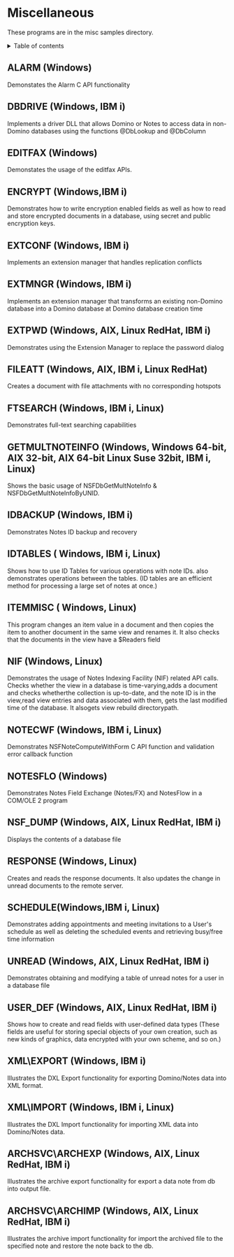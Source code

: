 # Miscellaneous

These programs are in the misc samples directory.

<details close markdown="block">
  <summary>
    Table of contents
  </summary>
  {: .text-delta }
1. TOC
{:toc}
</details>


## ALARM (Windows)
Demonstates the Alarm C API functionality

## DBDRIVE (Windows, IBM i)
Implements a driver DLL that allows Domino or Notes to access data in non-Domino databases using the functions @DbLookup and @DbColumn

## EDITFAX (Windows)
Demonstates the usage of the editfax APIs.

## ENCRYPT (Windows,IBM i)
Demonstrates how to write encryption enabled fields as well as how to read and store encrypted documents in a database, using secret and public encryption keys.

## EXTCONF (Windows, IBM i)
Implements an extension manager that handles replication conflicts

## EXTMNGR (Windows, IBM i)
Implements an extension manager that transforms an existing non-Domino database into a Domino database at Domino database creation time

## EXTPWD (Windows, AIX, Linux RedHat, IBM i)
Demonstrates using the Extension Manager to replace the password dialog

## FILEATT (Windows, AIX, IBM i, Linux RedHat)
Creates a document with file attachments with no corresponding hotspots

## FTSEARCH (Windows, IBM i, Linux)
Demonstrates full-text searching capabilities

## GETMULTNOTEINFO (Windows, Windows 64-bit, AIX 32-bit, AIX 64-bit Linux Suse 32bit, IBM i, Linux)
Shows the basic usage of NSFDbGetMultNoteInfo & NSFDbGetMultNoteInfoByUNID.

## IDBACKUP (Windows, IBM i)
Demonstrates Notes ID backup and recovery

## IDTABLES ( Windows, IBM i, Linux)
Shows how to use ID Tables for various operations with note IDs. also demonstrates operations between the tables.
(ID tables are an efficient method for processing a large set of notes at once.)

## ITEMMISC ( Windows, Linux)
This program changes an item value in a document and then copies the item to another document in the same view and renames it. It also checks that the documents in the view have a $Readers field

## NIF (Windows, Linux)
Demonstrates the usage of Notes Indexing Facility (NIF) related API calls. Checks whether the view in a database is time-varying,adds a document and checks whetherthe collection is up-to-date, and the note ID is in the view,read view entries and data associated with them, gets the last modified time of the database. It alsogets view rebuild directorypath.

## NOTECWF (Windows, IBM i, Linux)
Demonstrates NSFNoteComputeWithForm C API function and validation error callback function

## NOTESFLO (Windows)
Demonstrates Notes Field Exchange (Notes/FX) and NotesFlow in a COM/OLE 2 program

## NSF_DUMP (Windows, AIX, Linux RedHat, IBM i)
Displays the contents of a database file

## RESPONSE (Windows, Linux)
Creates and reads the response documents. It also updates the change in unread documents to the remote server.

## SCHEDULE(Windows,IBM i, Linux)
Demonstrates adding appointments and meeting invitations to a User's schedule as well as deleting the scheduled events and retrieving busy/free time information

## UNREAD (Windows, AIX, Linux RedHat, IBM i)
Demonstrates obtaining and modifying a table of unread notes for a user in a database file

## USER_DEF (Windows, AIX, Linux RedHat, IBM i)
Shows how to create and read fields with user-defined data types
(These fields are useful for storing special objects of your own creation, such as new kinds of graphics, data encrypted with your own scheme, and so on.)

## XML\EXPORT (Windows, IBM i)
Illustrates the DXL Export functionality for exporting Domino/Notes data into XML format.

## XML\IMPORT (Windows, IBM i, Linux)
Illustrates the DXL Import functionality for importing XML data into Domino/Notes data.

## ARCHSVC\ARCHEXP (Windows, AIX, Linux RedHat, IBM i)
Illustrates the archive export functionality for export a data note from db into output file.

## ARCHSVC\ARCHIMP (Windows, AIX, Linux RedHat, IBM i)
Illustrates the archive import functionality for import the archived file to the specified note and restore the note back to the db.
